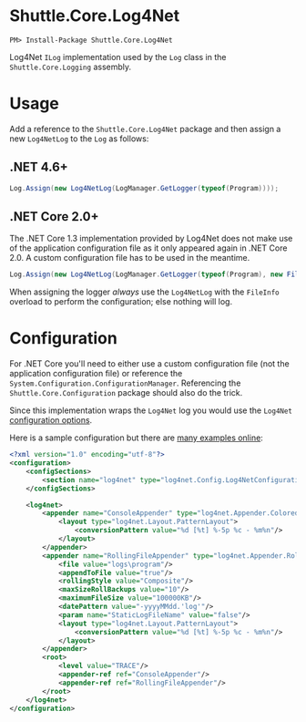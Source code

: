 # Shuttle.Core.Log4Net

```
PM> Install-Package Shuttle.Core.Log4Net
```

Log4Net `ILog` implementation used by the `Log` class in the `Shuttle.Core.Logging` assembly.

# Usage

Add a reference to the `Shuttle.Core.Log4Net` package and then assign a new `Log4NetLog` to the `Log` as follows:

## .NET 4.6+

``` c#
Log.Assign(new Log4NetLog(LogManager.GetLogger(typeof(Program))));
```

## .NET Core 2.0+

The .NET Core 1.3 implementation provided by Log4Net does not make use of the application configuration file as it only appeared again in .NET Core 2.0.  A custom configuration file has to be used in the meantime.

``` c#
Log.Assign(new Log4NetLog(LogManager.GetLogger(typeof(Program), new FileInfo("log4net.config"))));
```

When assigning the logger *always* use the `Log4NetLog` with the `FileInfo` overload to perform the configuration; else nothing will log.

# Configuration

For .NET Core you'll need to either use a custom configuration file (not the application configuration file) or reference the `System.Configuration.ConfigurationManager`.  Referencing the `Shuttle.Core.Configuration` package should also do the trick.

Since this implementation wraps the `Log4Net` log you would use the `Log4Net` [configuration options](https://logging.apache.org/log4net/release/manual/configuration.html).

Here is a sample configuration but there are [many examples online](https://logging.apache.org/log4net/release/config-examples.html):

``` xml
<?xml version="1.0" encoding="utf-8"?>
<configuration>
	<configSections>
		<section name="log4net" type="log4net.Config.Log4NetConfigurationSectionHandler, log4net"/>
	</configSections>

	<log4net>
		<appender name="ConsoleAppender" type="log4net.Appender.ColoredConsoleAppender">
			<layout type="log4net.Layout.PatternLayout">
				<conversionPattern value="%d [%t] %-5p %c - %m%n"/>
			</layout>
		</appender>
		<appender name="RollingFileAppender" type="log4net.Appender.RollingFileAppender">
			<file value="logs\program"/>
			<appendToFile value="true"/>
			<rollingStyle value="Composite"/>
			<maxSizeRollBackups value="10"/>
			<maximumFileSize value="100000KB"/>
			<datePattern value="-yyyyMMdd.'log'"/>
			<param name="StaticLogFileName" value="false"/>
			<layout type="log4net.Layout.PatternLayout">
				<conversionPattern value="%d [%t] %-5p %c - %m%n"/>
			</layout>
		</appender>
		<root>
			<level value="TRACE"/>
			<appender-ref ref="ConsoleAppender"/>
			<appender-ref ref="RollingFileAppender"/>
		</root>
	</log4net>
</configuration>
```